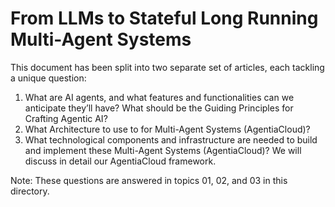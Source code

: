 # From LLMs to Stateful Long Running Multi-Agent Systems

This document has been split into two separate set of articles, each tackling a unique question:

1. What are AI agents, and what features and functionalities can we anticipate they’ll have? What should be the Guiding Principles for Crafting Agentic AI?
2. What Architecture to use to for Multi-Agent Systems (AgentiaCloud)?
3. What technological components and infrastructure are needed to build and implement these Multi-Agent Systems (AgentiaCloud)? We will discuss in detail our AgentiaCloud framework.

Note: These questions are answered in topics 01, 02, and 03 in this directory.

